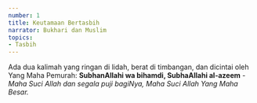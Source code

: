 ```yaml
---
number: 1
title: Keutamaan Bertasbih
narrator: Bukhari dan Muslim
topics:
- Tasbih
---
```


Ada dua kalimah yang ringan di lidah, berat di timbangan, dan dicintai oleh Yang Maha Pemurah: **SubhanAllahi wa bihamdi, SubhaAllahi al-azeem** - *Maha Suci Allah dan segala puji bagiNya, Maha Suci Allah Yang Maha Besar.*
